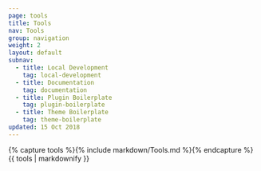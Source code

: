 ```yaml
---
page: tools
title: Tools
nav: Tools
group: navigation
weight: 2
layout: default
subnav:
  - title: Local Development
    tag: local-development
  - title: Documentation
    tag: documentation
  - title: Plugin Boilerplate
    tag: plugin-boilerplate
  - title: Theme Boilerplate
    tag: theme-boilerplate
updated: 15 Oct 2018
---
```


<div class="docs-section">
		{% capture tools %}{% include markdown/Tools.md %}{% endcapture %}
		{{ tools | markdownify }}
</div>